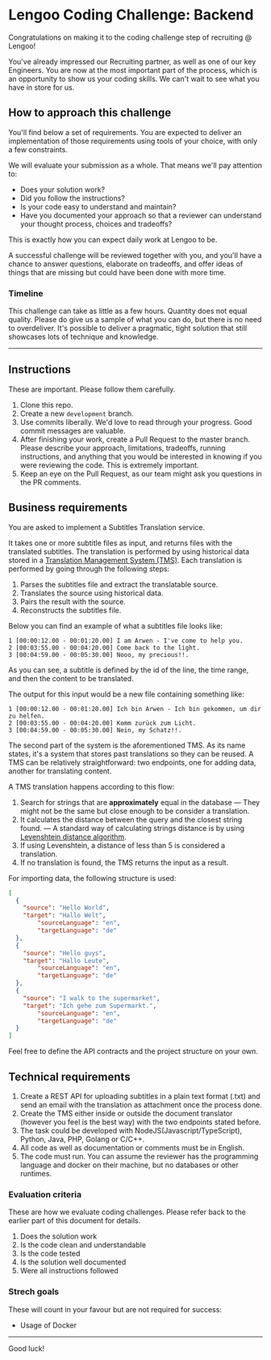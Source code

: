 # Lengoo Coding Challenge: Backend

Congratulations on making it to the coding challenge step of recruiting @ Lengoo!

You've already impressed our Recruiting partner, as well as one of our key Engineers. You are now at the most important part of the process, which is an opportunity to show us your coding skills. We can't wait to see what you have in store for us.


## How to approach this challenge

You'll find below a set of requirements. You are expected to deliver an implementation of those requirements using tools of your choice, with only a few constraints.

We will evaluate your submission as a whole. That means we'll pay attention to:

- Does your solution work?
- Did you follow the instructions?
- Is your code easy to understand and maintain?
- Have you documented your approach so that a reviewer can understand your thought process, choices and tradeoffs?

This is exactly how you can expect daily work at Lengoo to be.

A successful challenge will be reviewed together with you, and you'll have a chance to answer questions, elaborate on tradeoffs, and offer ideas of things that are missing but could have been done with more time.

### Timeline

This challenge can take as little as a few hours. Quantity does not equal quality. Please do give us a sample of what you can do, but there is no need to overdeliver. It's possible to deliver a pragmatic, tight solution that still showcases lots of technique and knowledge.

---

## Instructions
These are important. Please follow them carefully.

1. Clone this repo.
2. Create a new `development` branch.
3. Use commits liberally. We'd love to read through your progress. Good commit messages are valuable.
4. After finishing your work, create a Pull Request to the master branch. Please describe your approach, limitations, tradeoffs, running instructions, and anything that you would be interested in knowing if you were reviewing the code. This is extremely important.
5. Keep an eye on the Pull Request, as our team might ask you questions in the PR comments.


## Business requirements

You are asked to implement a Subtitles Translation service.

It takes one or more subtitle files as input, and returns files with the translated subtitles. The translation is performed by using historical data stored in a [Translation Management System (TMS)](https://en.wikipedia.org/wiki/Translation_management_system). Each translation is performed by going through the following steps:

1. Parses the subtitles file and extract the translatable source.
2. Translates the source using historical data.
3. Pairs the result with the source.
4. Reconstructs the subtitles file.

Below you can find an example of what a subtitles file looks like:

```
1 [00:00:12.00 - 00:01:20.00] I am Arwen - I've come to help you.
2 [00:03:55.00 - 00:04:20.00] Come back to the light.
3 [00:04:59.00 - 00:05:30.00] Nooo, my precious!!.
```

As you can see, a subtitle is defined by the id of the line, the time range, and then the content to be translated.

The output for this input would be a new file containing something like:

```
1 [00:00:12.00 - 00:01:20.00] Ich bin Arwen - Ich bin gekommen, um dir zu helfen.
2 [00:03:55.00 - 00:04:20.00] Komm zurück zum Licht.
3 [00:04:59.00 - 00:05:30.00] Nein, my Schatz!!.
```

The second part of the system is the aforementioned TMS. As its name states, it's a system that stores past translations so they can be reused. A TMS can be relatively straightforward: two endpoints, one for adding data, another for translating content.

A TMS translation happens according to this flow:

1. Search for strings that are **approximately** equal in the database — They might not be the same but close enough to be consider a translation.
2. It calculates the distance between the query and the closest string found. — A standard way of calculating strings distance is by using [Levenshtein distance algorithm](https://en.wikipedia.org/wiki/Levenshtein_distance).
3. If using Levenshtein, a distance of less than 5 is considered a translation.
4. If no translation is found, the TMS returns the input as a result.

For importing data, the following structure is used:

```json
[
  {
    "source": "Hello World",
    "target": "Hallo Welt",
		"sourceLanguage": "en",
		"targetLanguage": "de"
  },
  {
    "source": "Hello guys",
    "target": "Hallo Leute",
		"sourceLanguage": "en",
		"targetLanguage": "de"
  },
  {
    "source": "I walk to the supermarket",
    "target": "Ich gehe zum Supermarkt.",
		"sourceLanguage": "en",
		"targetLanguage": "de"
  }
]
```

Feel free to define the API contracts and the project structure on your own.


## Technical requirements

1. Create a REST API for uploading subtitles in a plain text format (.txt) and send an email with the translation as attachment once the process done.
2. Create the TMS either inside or outside the document translator (however you feel is the best way) with the two endpoints stated before.
3. The task could be developed with NodeJS(Javascript/TypeScript), Python, Java, PHP, Golang or C/C++.
4. All code as well as documentation or comments must be in English.
5. The code must run. You can assume the reviewer has the programming language and docker on their machine, but no databases or other runtimes.


### Evaluation criteria
These are how we evaluate coding challenges. Please refer back to the earlier part of this document for details.

1. Does the solution work
2. Is the code clean and understandable
3. Is the code tested
4. Is the solution well documented
5. Were all instructions followed

### Strech goals
These will count in your favour but are not required for success:

- Usage of Docker

---


Good luck!
